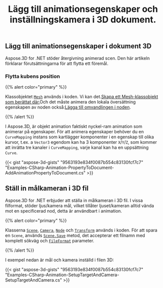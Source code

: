 ﻿---
title: Lägg till animationsegenskaper och inställningskamera i 3D dokument.
type: docs
weight: 10
url: /sv/net/add-animation-property-and-setup-target-camera-in-3d-document/
description: I Aspose.3D, är objekt animation faktiskt nyckel-ram animation som animerar på egenskaper. För att animera egenskaper behöver du en CurveMapping instans som kartlägger komponenter i en egenskap till olika kurvor, till exempel, en Vector3-egenskap kan ha 3 komponenter X/Y/Z, som kommer att ställa upp tre kanaler i CurveMapping, Varje kanal kan ha en uppsättning av kurvor.
---
## **Lägg till animationsegenskaper i dokument 3D**
Aspose.3D for .NET stöder återgivning animerad scen. Den här artikeln förklarar förutsättningarna för att flytta ett föremål.
### **Flytta kubens position**
{{% alert color="primary" %}}

Klassobjektet [`Mesh`](https://reference.aspose.com/3d/net/aspose.threed.entities/mesh) används i koden. Vi kan det.[Skapa ett Mesh-klassobjekt som berättat där.](/3d/sv/net/create-and-read-an-existing-3d-scene/)Och det måste animera den lokala översättning egenskapen av noden också:[Lägga till omvandlingen i noden](/3d/sv/net/adding-transformation-to-the-node/).

{{% /alert %}}

I Aspose.3D, är objekt animation faktiskt nyckel-ram animation som animerar på egenskaper. För att animera egenskaper behöver du en `CurveMapping` instans som kartlägger komponenter i en egenskap till olika kurvor, t.ex. a `Vector3` egendom kan ha 3 komponenter `X`/`Y`/`Z`, som kommer att inrätta tre kanaler i `CurveMapping`, varje kanal kan ha en uppsättning `Curve`.

{{< gist "aspose-3d-gists" "9563193e834f0087b554c83130fcf7c7" "Examples-CSharp-Animation-PropertyToDocument-AddAnimationPropertyToDocument.cs" >}}
## **Ställ in målkameran i 3D fil**
Aspose.3D for .NET erbjuder att ställa in målkameran i 3D fil. I vissa filformat, stöder ljus/kamera mål, vilket tillåter ljuset/kameran alltid vända mot en specificerad nod, detta är användbart i animation.

{{% alert color="primary" %}}

Klasserna [`Scene`](https://reference.aspose.com/3d/net/aspose.threed/scene), [`Camera`](https://reference.aspose.com/3d/net/aspose.threed.entities/camera), [`Node`](https://reference.aspose.com/3d/net/aspose.threed/node) och [`Transform`](https://reference.aspose.com/3d/net/aspose.threed/transform) används i koden. För att spara en `Scene`, används [`Scene.Save`](https://reference.aspose.com/3d/net/aspose.threed/scene/methods/save) metod, det accepterar ett filnamn med komplett sökväg och [`FileFormat`](https://reference.aspose.com/3d/net/aspose.threed/fileformat) parameter.

{{% /alert %}}

I exempel nedan är mål och kamera inställd i filen 3D:

{{< gist "aspose-3d-gists" "9563193e834f0087b554c83130fcf7c7" "Examples-CSharp-Animation-SetupTargetAndCamera-SetupTargetAndCamera.cs" >}}
